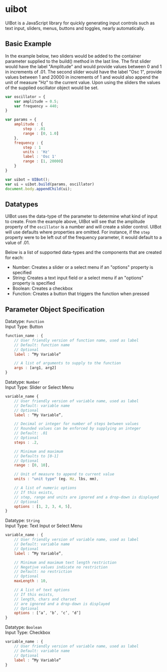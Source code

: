 # uibot
UIBot is a JavaScript library for quickly generating input controls such as text input, sliders, menus, buttons and toggles, nearly automatically.

## Basic Example
In the example below, two sliders would be added to the container parameter supplied to the build() method in the last line. The first slider would have the label "Amplitude" and would provide values between 0 and 1 in increments of .01. The second slider would have the label "Osc 1", provide values between 1 and 20000 in increments of 1 and would also append the unit of measure "Hz" to the current value. Upon using the sliders the values of the supplied oscillator object would be set.

```js
var oscillator = {
    var amplitude = 0.5;
    var frequency = 440;
}

var params = {
    amplitude : {
        step : .01
        range : [0, 1.0]
    },
    frequency : {
        step : 1
        units : 'Hz'
        label : 'Osc 1'
        range : [1, 20000]
    }
}

var uibot = UIBot();
var ui = uibot.build(params, oscillator)
document.body.appendChild(ui);
```

## Datatypes
UIBot uses the data-type of the parameter to determine what kind of input to create. From the example above, UIBot will see that the amplitude property of the `oscillator` is a number and will create a slider control. UIBot will use defaults where properties are omitted. For instance, if the `step` property were to be left out of the frequency parameter, it would default to a value of .01.

Below is a list of supported data-types and the components that are created for each:

- Number: Creates a slider or a select menu if an "options" property is specified
- String: Creates a text input field or a select menu if an "options" property is specified
- Boolean: Creates a checkbox
- Function: Creates a button that triggers the function when pressed

## Parameter Object Specification

Datatype: `Function`<br/>
Input Type: Button

```js
function_name : {
    // User friendly version of function name, used as label
    // Default: function name
    // Optional
    label : “My Variable”

    // A list of arguments to supply to the function
    args : [arg1, arg2]
}
```

Datatype: `Number`<br/>
Input Type: Slider or Select Menu
```js
variable_name {
    // User friendly version of variable name, used as label
    // Default: variable name
    // Optional
    label : “My Variable”,

    // Decimal or integer for number of steps between values
    // Rounded values can be enforced by supplying an integer
    // Default: .01
    // Optional
    steps : .2,

    // Minimum and maximum
    // Defaults to [0-1]
    // Optional
    range : [0, 10],

    // Unit of measure to append to current value
    units : "unit type" (eg. Hz, lbs, mm),

    // A list of numeric options
    // If this exists,
    // step, range and units are ignored and a drop-down is displayed
    // Optional
    options : [1, 2, 3, 4, 5],
}
```

Datatype: `String`<br/>
Input Type: Text Input or Select Menu
```js
variable_name : {
    // User friendly version of variable name, used as label
    // Default: variable name
    // Optional
    label : “My Variable”,

    // Minimum and maximum text length restriction
    // Negative values indicate no restriction
    // Default: no restriction
    // Optional        
    maxLength : 10,

    // A list of text options
    // If this exists,
    // length, chars and charset
    // are ignored and a drop-down is displayed
    // Optional
    options : [‘a’, ‘b’, ‘c’, ‘d’]
}
```

Datatype: `Boolean`<br/>
Input Type: Checkbox
```js
variable_name : {
    // User friendly version of variable name, used as label
    // Default: variable name
    // Optional
    label : “My Variable”
}
```
